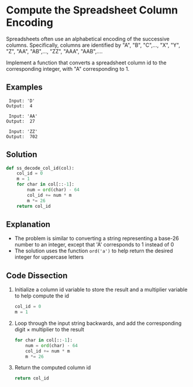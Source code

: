 # Compute the Spreadsheet Column Encoding
Spreadsheets often use an alphabetical encoding of the successive columns. Specifically, columns are identified by "A", "B", "C",..., "X", "Y", "Z", "AA", "AB",..., "ZZ", "AAA", "AAB",....

Implement a function that converts a spreadsheet column id to the corresponding integer, with "A" corresponding to 1.

## Examples
```
 Input: 'D'
Output:  4

 Input: 'AA'
Output:  27

 Input: 'ZZ'
Output:  702
```

## Solution
```python
def ss_decode_col_id(col):
    col_id = 0
    m = 1
    for char in col[::-1]:
        num = ord(char) - 64
        col_id += num * m
        m *= 26
    return col_id
```

## Explanation
* The problem is similar to converting a string representing a base-26 number to an integer, except that 'A' corresponds to 1 instead of 0
* The solution uses the function ```ord('a')``` to help return the desired integer for uppercase letters

## Code Dissection
1. Initialize a column id variable to store the result and a multiplier variable to help compute the id
    ```python
    col_id = 0
    m = 1
    ```
2. Loop through the input string backwards, and add the corresponding digit &times; multiplier to the result
    ```python
    for char in col[::-1]:
        num = ord(char) - 64
        col_id += num * m
        m *= 26
    ```
3. Return the computed column id
    ```python
    return col_id
    ```